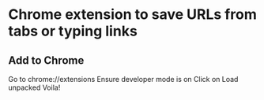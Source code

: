 # Chrome extension to save URLs from tabs or typing links
 
## Add to Chrome

Go to chrome://extensions
Ensure developer mode is on
Click on Load unpacked
Voila!
